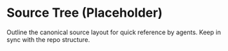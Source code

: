 # Source Tree (Placeholder)

Outline the canonical source layout for quick reference by agents. Keep in sync with the repo structure.
